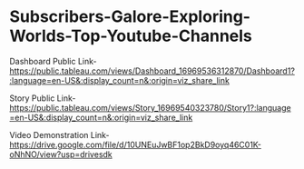 # Subscribers-Galore-Exploring-Worlds-Top-Youtube-Channels


Dashboard Public Link- https://public.tableau.com/views/Dashboard_16969536312870/Dashboard1?:language=en-US&:display_count=n&:origin=viz_share_link

Story Public Link- https://public.tableau.com/views/Story_16969540323780/Story1?:language=en-US&:display_count=n&:origin=viz_share_link

Video Demonstration Link- https://drive.google.com/file/d/10UNEuJwBF1op2BkD9oyq46C01K-oNhNO/view?usp=drivesdk
